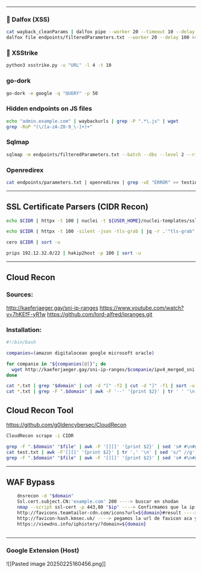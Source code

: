 -- - 
### 🧨 Dalfox (XSS)
```bash
cat wayback_cleanParams | dalfox pipe --worker 20 --timeout 10 --delay 100
dalfox file endpoints/filteredParameters.txt --worker 20 --delay 100 >> testing/xss_results.txt 2> testing/dalfox_errors.log
```

### 🧬  XSStrike
```bash
python3 xsstrike.py -u "URL" -l 4 -t 10
```

### go-dork 
```bash
go-dork -e google -q "QUERY" -p 50
```

### Hidden endpoints on JS files

``` bash
echo "admin.example.com" | waybackurls | grep -P ".*\.js" | wget
grep -RoP "(\/[a-zA-Z0-9_\-]+)+"
```

### Sqlmap
```bash
sqlmap -m endpoints/filteredParameters.txt --batch --dbs --level 2 --risk 2 --timeout 10 --tamper="space2comment,between,randomcase" > testing/sqli_results.txt
```

### Openredirex
```bash
cat endpoints/parameters.txt | openredirex | grep -vE "ERROR" >> testing/openRedirect_results.txt
```

---
## SSL Certificate Parsers (CIDR Recon)

```bash
echo $CIDR | httpx -t 100 | nuclei -t ${USER_HOME}/nuclei-templates/ssl/ssl-dns-names.yaml | cut -d " " -f7|cut -d "]" - f1 | sed 's/[//' | sed 's/,/\n/g'| sort -u 
```

```bash
echo $CIDR | httpx -t 100 -silent -json -tls-grab | jq -r .'"tls-grab".dns_names[]' | sort -u 
```

```bash
cero $CIDR | sort -u 
```

```bash
prips 192.12.32.0/22 | hakip2host -p 100 | sort -u
```

--- 
## Cloud Recon 

### Sources: 
http://kaeferjaeger.gay/sni-ip-ranges
https://www.youtube.com/watch?v=7hKEfF-yR1w
https://github.com/lord-alfred/ipranges.git

### Installation: 

```bash
#!/bin/bash

companies=(amazon digitalocean google microsoft oracle)

for companie in "${companies[@]}"; do
  wget http://kaeferjaeger.gay/sni-ip-ranges/$companie/ipv4_merged_sni.txt -O ipv4_${companie}_merged_sni.txt
done

cat *.txt | grep "$domain" | cut -d "[" -f2 | cut -d "]" -f1 | sort -u | grep "$domain"
cat *.txt | grep -F ".$domain" | awk -F '--' '{print $2}' | tr ' ' '\n' | tr '[' ' ' | sed 's/ //' | sed 's/\]//' | grep -F ".$domain" | sort -u
```

## Cloud Recon Tool
https://github.com/g0ldencybersec/CloudRecon

```bash 
CloudRecon scrape -i CIDR 

grep -F ".$domain" "$file" | awk -F '[][]' '{print $2}' | sed 's# #\n#g' | grep ".$domain" | sort -fu | cut -d ',' -f1 | sort -u
cat test.txt | awk -F'[][]' '{print $2}' | tr ',' '\n' | sed 's/^ //g' | sort -u ----> encuentra todos los dominios
grep -F ".$domain" "$file" | awk -F '[][]' '{print $2}' | sed 's# #\n#g' | sort -fu | cut -d ',' -f1 | sort -u

```
----
## WAF Bypass

```bash 
	dnsrecon -d "$domain"
	Ssl.cert.subject.CN:'example.com' 200 ----> buscar en shodan
	nmap --script ssl-cert -p 443,80 "$ip" ----> Confirmamos que la ip apunta al nombre de dominio correspondiente sin el waf de por medio
	http://favicons.teamtailor-cdn.com/icons?url=${domain}#result ----> sacamos la url con el favicon
	http://favicon-hash.kmsec.uk/ ----> pegamos la url de favicon aca y obtenemos el hash para luego buscarlo en shodan o censys con el dork correspondiente
	https://viewdns.info/iphistory/?domain=${domain}
	
```
---
### Google Extension (Host)
![[Pasted image 20250225160456.png]]